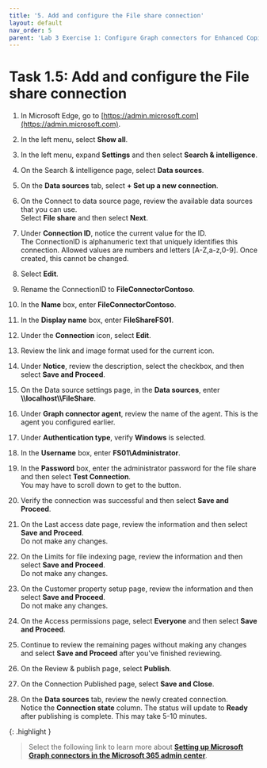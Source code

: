 ```yaml
---
title: '5. Add and configure the File share connection'
layout: default
nav_order: 5
parent: 'Lab 3 Exercise 1: Configure Graph connectors for Enhanced Copilot Experience'
---
```


# Task 1.5: Add and configure the File share connection

1. In Microsoft Edge, go to [https://admin.microsoft.com](https://admin.microsoft.com).

1. In the left menu, select **Show all**.

1. In the left menu, expand **Settings** and then select **Search & intelligence**.

1. On the Search & intelligence page, select **Data sources**.

1. On the **Data sources** tab, select **+ Set up a new connection**.

1. On the Connect to data source page, review the available data sources that you can use.  
    Select **File share** and then select **Next**.

1. Under **Connection ID**, notice the current value for the ID.  
    The ConnectionID is alphanumeric text that uniquely identifies this connection. Allowed values are numbers and letters [A-Z,a-z,0-9]. Once created, this cannot be changed.

1. Select **Edit**.

1. Rename the ConnectionID to **FileConnectorContoso**.

1. In the **Name** box, enter **FileConnectorContoso**.

1. In the **Display name** box, enter **FileShareFS01**.

1. Under the **Connection** icon, select **Edit**.

1. Review the link and image format used for the current icon.

1. Under **Notice**, review the description, select the checkbox, and then select **Save and Proceed**.

1. On the Data source settings page, in the **Data sources**, enter **\\\localhost\\\FileShare**.

1. Under **Graph connector agent**, review the name of the agent. This is the agent you configured earlier.

1. Under **Authentication type**, verify **Windows** is selected.

1. In the **Username** box, enter **FS01\Administrator**.

1. In the **Password** box, enter the administrator password for the file share and then select **Test Connection**.  
    You may have to scroll down to get to the button.

1. Verify the connection was successful and then select **Save and Proceed**.

1. On the Last access date page, review the information and then select **Save and Proceed**.  
    Do not make any changes.

1. On the Limits for file indexing page, review the information and then select **Save and Proceed**.  
    Do not make any changes.

1. On the Customer property setup page, review the information and then select **Save and Proceed**.  
    Do not make any changes.

1. On the Access permissions page, select **Everyone** and then select **Save and Proceed**.

1. Continue to review the remaining pages without making any changes and select **Save and Proceed** after you've finished reviewing.

1. On the Review & publish page, select **Publish**.

1. On the Connection Published page, select **Save and Close**.

1. On the **Data sources** tab, review the newly created connection.  
    Notice the **Connection state** column. The status will update to **Ready** after publishing is complete. This may take 5-10 minutes.

{: .highlight }
> Select the following link to learn more about [**Setting up Microsoft Graph connectors in the Microsoft 365 admin center**](https://learn.microsoft.com/en-us/microsoftsearch/configure-connector).
